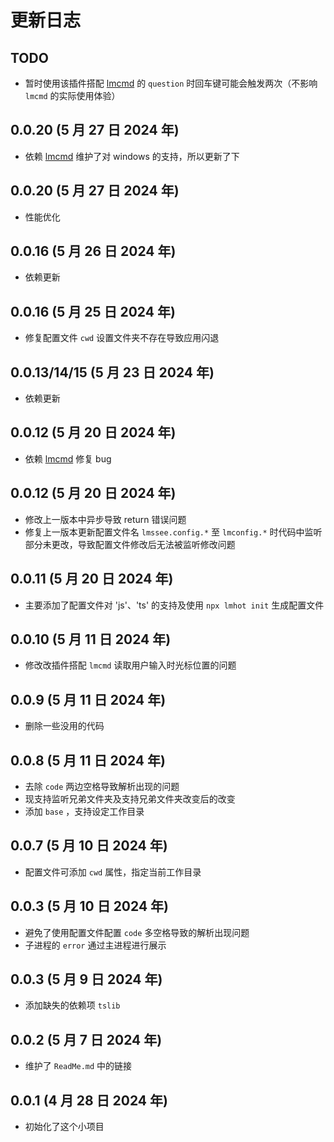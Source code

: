 # 更新日志

## TODO

- 暂时使用该插件搭配 [lmcmd] 的 `question` 时回车键可能会触发两次（不影响 `lmcmd` 的实际使用体验）

## 0.0.20 (5 月 27 日 2024 年)

- 依赖 [lmcmd] 维护了对 windows 的支持，所以更新了下

## 0.0.20 (5 月 27 日 2024 年)

- 性能优化

## 0.0.16 (5 月 26 日 2024 年)

- 依赖更新

## 0.0.16 (5 月 25 日 2024 年)

- 修复配置文件 `cwd` 设置文件夹不存在导致应用闪退

## 0.0.13/14/15 (5 月 23 日 2024 年)

- 依赖更新

## 0.0.12 (5 月 20 日 2024 年)

- 依赖 [lmcmd] 修复 bug

## 0.0.12 (5 月 20 日 2024 年)

- 修改上一版本中异步导致 return 错误问题
- 修复上一版本更新配置文件名 `lmssee.config.*` 至 `lmconfig.*` 时代码中监听部分未更改，导致配置文件修改后无法被监听修改问题

## 0.0.11 (5 月 20 日 2024 年)

- 主要添加了配置文件对 'js'、'ts' 的支持及使用 `npx lmhot init` 生成配置文件

## 0.0.10 (5 月 11 日 2024 年)

- 修改改插件搭配 `lmcmd` 读取用户输入时光标位置的问题

## 0.0.9 (5 月 11 日 2024 年)

- 删除一些没用的代码

## 0.0.8 (5 月 11 日 2024 年)

- 去除 `code` 两边空格导致解析出现的问题
- 现支持监听兄弟文件夹及支持兄弟文件夹改变后的改变
- 添加 `base` ，支持设定工作目录

## 0.0.7 (5 月 10 日 2024 年)

- 配置文件可添加 `cwd` 属性，指定当前工作目录

## 0.0.3 (5 月 10 日 2024 年)

- 避免了使用配置文件配置 `code` 多空格导致的解析出现问题
- 子进程的 `error` 通过主进程进行展示

## 0.0.3 (5 月 9 日 2024 年)

- 添加缺失的依赖项 `tslib`

## 0.0.2 (5 月 7 日 2024 年)

- 维护了 `ReadMe.md` 中的链接

## 0.0.1 (4 月 28 日 2024 年)

- 初始化了这个小项目

[lmcmd]: https://github.com/lmssee/lmcmd
